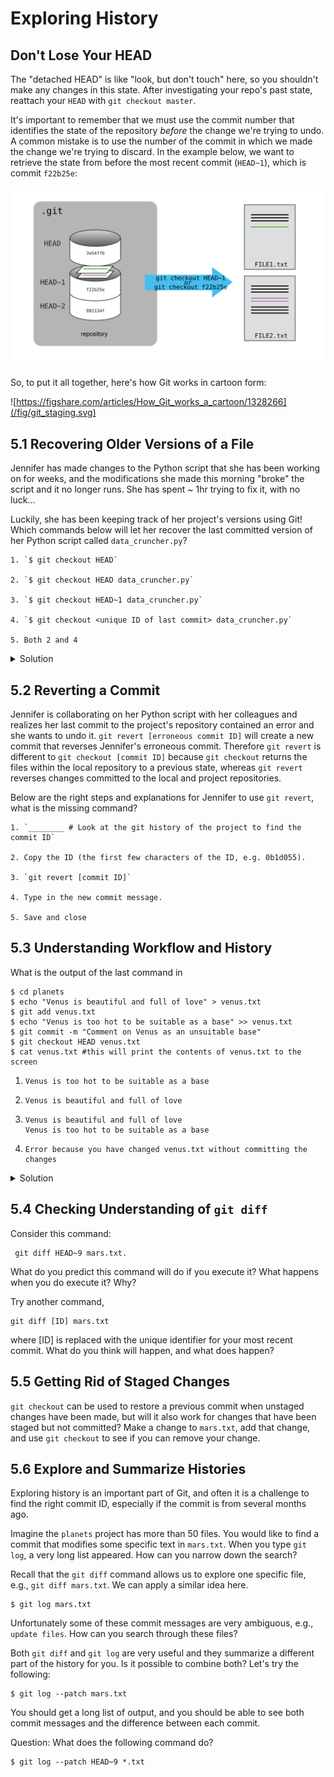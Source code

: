 # Exploring History

## Don't Lose Your HEAD


The "detached HEAD" is like "look, but don't touch" here, so you shouldn't make any changes in this state.
After investigating your repo's past state, reattach your `HEAD` with `git checkout master`.

It's important to remember that
we must use the commit number that identifies the state of the repository
*before* the change we're trying to undo.
A common mistake is to use the number of
the commit in which we made the change we're trying to discard.
In the example below, we want to retrieve the state from before the most
recent commit (`HEAD~1`), which is commit `f22b25e`:

![Git Checkout](/fig/git-checkout.svg)

So, to put it all together,
here's how Git works in cartoon form:

![https://figshare.com/articles/How_Git_works_a_cartoon/1328266](/fig/git_staging.svg)


## 5.1 Recovering Older Versions of a File

Jennifer has made changes to the Python script that she has been working on for weeks, and the modifications she made this morning "broke" the script and it no longer runs. She has spent ~ 1hr trying to fix it, with no luck...

Luckily, she has been keeping track of her project's versions using Git! Which commands below will let her recover the last committed version of her Python script called `data_cruncher.py`?
~~~
1. `$ git checkout HEAD`

2. `$ git checkout HEAD data_cruncher.py`

3. `$ git checkout HEAD~1 data_cruncher.py`

4. `$ git checkout <unique ID of last commit> data_cruncher.py`

5. Both 2 and 4
~~~

<details>
<summary>Solution</summary>

The answer is (5)-Both 2 and 4. 

The `checkout` command restores files from the repository, overwriting the files in your working directory. Answers 2 and 4 both restore the *latest* version *in the repository* of the file `data_cruncher.py`. Answer 2 uses `HEAD` to indicate the *latest*, whereas answer 4 uses the unique ID of the last commit, which is what `HEAD` means. 

Answer 3 gets the version of `data_cruncher.py` from the commit *before* `HEAD`, which is NOT what we wanted.

Answer 1 can be dangerous! Without a filename, `git checkout` will restore **all files** in the current directory (and all directories below it) to their state at the commit specified. This command will restore `data_cruncher.py` to the latest commit version, but it will also 
 restore *any other files that are changed* to that version, erasing any changes you may have made to those files! As discussed above, you are left in a *detached* `HEAD` state, and you don't want to be there.
</details>

 ## 5.2 Reverting a Commit

Jennifer is collaborating on her Python script with her colleagues and
realizes her last commit to the project's repository contained an error and
she wants to undo it.  `git revert [erroneous commit ID]` will create a new commit that reverses Jennifer's erroneous commit. Therefore `git revert` is different to `git checkout [commit ID]` because `git checkout` returns the files within the local repository to a previous state, whereas `git revert` reverses changes committed to the local and project repositories. 

Below are the right steps and explanations for Jennifer to use `git revert`, what is the missing command?
~~~
1. `________ # Look at the git history of the project to find the commit ID`

2. Copy the ID (the first few characters of the ID, e.g. 0b1d055).

3. `git revert [commit ID]`

4. Type in the new commit message.

5. Save and close
~~~

 ## 5.3 Understanding Workflow and History

 What is the output of the last command in

 ~~~
 $ cd planets
 $ echo "Venus is beautiful and full of love" > venus.txt
 $ git add venus.txt
 $ echo "Venus is too hot to be suitable as a base" >> venus.txt
 $ git commit -m "Comment on Venus as an unsuitable base"
 $ git checkout HEAD venus.txt
 $ cat venus.txt #this will print the contents of venus.txt to the screen
 ~~~

 1. ~~~
    Venus is too hot to be suitable as a base
    ~~~
 2. ~~~
    Venus is beautiful and full of love
    ~~~
 3. ~~~
    Venus is beautiful and full of love
    Venus is too hot to be suitable as a base
    ~~~
 4. ~~~
    Error because you have changed venus.txt without committing the changes
    ~~~

<details>
<summary>Solution</summary>

 The answer is 2. 
 
 The command `git add venus.txt` places the current version of `venus.txt` into the staging area. 
 The changes to the file from the second `echo` command are only applied to the working copy, not the version in the staging area.
 So, when `git commit -m "Comment on Venus as an unsuitable base"` is executed, the version of `venus.txt` committed to the repository is the one from the staging area and has only one line.
  
  At this time, the working copy still has the second line (and 
  `git status` will show that the file is modified). However, `git checkout HEAD venus.txt` 
  replaces the working copy with the most recently committed version of `venus.txt`.
 
 So, `cat venus.txt` will output 
  ~~~
  Venus is beautiful and full of love.
 ~~~
</details>

 ## 5.4 Checking Understanding of `git diff`

 Consider this command:
 ~~~
  git diff HEAD~9 mars.txt. 
  ~~~
What do you predict this command will do if you execute it? What happens when you do execute it? Why?

 Try another command, 
 ~~~
 git diff [ID] mars.txt
 ~~~
 where [ID] is replaced with
 the unique identifier for your most recent commit. What do you think will happen,
 and what does happen?

 ## 5.5 Getting Rid of Staged Changes

 `git checkout` can be used to restore a previous commit when unstaged changes have
 been made, but will it also work for changes that have been staged but not committed?
 Make a change to `mars.txt`, add that change, and use `git checkout` to see if you can remove your change.

 ## 5.6 Explore and Summarize Histories

 Exploring history is an important part of Git, and often it is a challenge to find the right commit ID, especially if the commit is from several months ago.

 Imagine the `planets` project has more than 50 files.
 You would like to find a commit that modifies some specific text in `mars.txt`.
 When you type `git log`, a very long list appeared.
 How can you narrow down the search?

 Recall that the `git diff` command allows us to explore one specific file,
 e.g., `git diff mars.txt`. We can apply a similar idea here.

 ~~~
 $ git log mars.txt
 ~~~

 Unfortunately some of these commit messages are very ambiguous, e.g., `update files`.
 How can you search through these files?

 Both `git diff` and `git log` are very useful and they summarize a different part of the history for you.
 Is it possible to combine both? Let's try the following:

 ~~~
 $ git log --patch mars.txt
 ~~~

 You should get a long list of output, and you should be able to see both commit messages and 
 the difference between each commit.

 Question: What does the following command do?

 ~~~
 $ git log --patch HEAD~9 *.txt 
 ~~~

